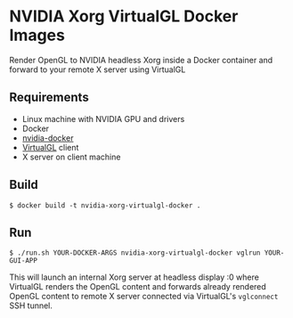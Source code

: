# NVIDIA Xorg VirtualGL Docker Images
Render OpenGL to NVIDIA headless Xorg inside a Docker container and forward to your remote X server using VirtualGL


## Requirements

* Linux machine with NVIDIA GPU and drivers
* Docker
* [nvidia-docker](https://github.com/NVIDIA/nvidia-docker)
* [VirtualGL](https://www.virtualgl.org/) client
* X server on client machine

## Build

```
$ docker build -t nvidia-xorg-virtualgl-docker .
```

## Run

```
$ ./run.sh YOUR-DOCKER-ARGS nvidia-xorg-virtualgl-docker vglrun YOUR-GUI-APP
```

This will launch an internal Xorg server at headless display :0 where VirtualGL renders the OpenGL content
and forwards already rendered OpenGL content to remote X server connected via VirtualGL's `vglconnect` SSH tunnel.
